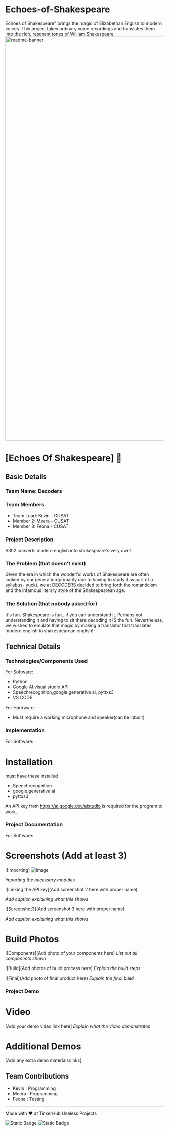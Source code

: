 # Echoes-of-Shakespeare
Echoes of Shakespeare" brings the magic of Elizabethan English to modern voices. This project takes ordinary voice recordings and translates them into the rich, resonant tones of William Shakespeare
<img width="1280" alt="readme-banner" src="https://github.com/user-attachments/assets/35332e92-44cb-425b-9dff-27bcf1023c6c">

# [Echoes Of Shakespeare] 🎯


## Basic Details
### Team Name: Decoders


### Team Members
- Team Lead: Kevin - CUSAT
- Member 2: Meera - CUSAT
- Member 3: Feona - CUSAT

### Project Description
S3h2 converts modern english into shakespeare's very own!

### The Problem (that doesn't exist)
Given the era in which the wonderful works of Shakespeare are often looked by our generation(primarily due to having to study it as part of a syllabus- yuck), we at DECODERS decided to
bring forth the romanticism and the infamous literary style of the Shakespearean age.

### The Solution (that nobody asked for)
It's fun. Shakespeare is fun...if you can understand it. Perhaps not understanding it and having to sit there decoding it IS the fun. Nevertheless, we wished to emulate that magic by
making a translator that translates modern english to shakespearean english!

## Technical Details
### Technologies/Components Used
For Software:
- Python
- Google AI visual studio API
- Speechrecognition,google.generative ai, pyttxs3
- VS CODE

For Hardware:
- Must require a working microphone and speaker(can be inbuilt)
  

### Implementation
For Software:
# Installation
must have these installed 
- Speechrecognition
- google.generative ai
- pyttxs3

An API key from https://ai.google.dev/aistudio is required for the program to work.

### Project Documentation
For Software:

# Screenshots (Add at least 3)
![Importing] ![image](https://github.com/user-attachments/assets/0efe5521-d7f9-43fc-bea6-6f7c255b60a4)

*Importing the necessary modules*

![Linking the API key](Add screenshot 2 here with proper name)

*Add caption explaining what this shows*

![Screenshot3](Add screenshot 3 here with proper name)

*Add caption explaining what this shows*

# Build Photos
![Components](Add photo of your components here)
*List out all components shown*

![Build](Add photos of build process here)
*Explain the build steps*

![Final](Add photo of final product here)
*Explain the final build*

### Project Demo
# Video
[Add your demo video link here]
*Explain what the video demonstrates*

# Additional Demos
[Add any extra demo materials/links]

## Team Contributions
- Kevin   : Programming
- Meera   : Programming
- Feona   : Testing

---
Made with ❤️ at TinkerHub Useless Projects 

![Static Badge](https://img.shields.io/badge/TinkerHub-24?color=%23000000&link=https%3A%2F%2Fwww.tinkerhub.org%2F)
![Static Badge](https://img.shields.io/badge/UselessProject--24-24?link=https%3A%2F%2Fwww.tinkerhub.org%2Fevents%2FQ2Q1TQKX6Q%2FUseless%2520Projects)
